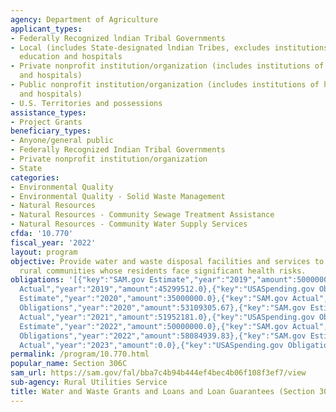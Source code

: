 ```yaml
---
agency: Department of Agriculture
applicant_types:
- Federally Recognized lndian Tribal Governments
- Local (includes State-designated lndian Tribes, excludes institutions of higher
  education and hospitals
- Private nonprofit institution/organization (includes institutions of higher education
  and hospitals)
- Public nonprofit institution/organization (includes institutions of higher education
  and hospitals)
- U.S. Territories and possessions
assistance_types:
- Project Grants
beneficiary_types:
- Anyone/general public
- Federally Recognized Indian Tribal Governments
- Private nonprofit institution/organization
- State
categories:
- Environmental Quality
- Environmental Quality - Solid Waste Management
- Natural Resources
- Natural Resources - Community Sewage Treatment Assistance
- Natural Resources - Community Water Supply Services
cfda: '10.770'
fiscal_year: '2022'
layout: program
objective: Provide water and waste disposal facilities and services to low income
  rural communities whose residents face significant health risks.
obligations: '[{"key":"SAM.gov Estimate","year":"2019","amount":50000000.0},{"key":"SAM.gov
  Actual","year":"2019","amount":45299512.0},{"key":"USASpending.gov Obligations","year":"2019","amount":44117035.9},{"key":"SAM.gov
  Estimate","year":"2020","amount":35000000.0},{"key":"SAM.gov Actual","year":"2020","amount":53159306.0},{"key":"USASpending.gov
  Obligations","year":"2020","amount":53109305.67},{"key":"SAM.gov Estimate","year":"2021","amount":26000000.0},{"key":"SAM.gov
  Actual","year":"2021","amount":51952181.0},{"key":"USASpending.gov Obligations","year":"2021","amount":22952971.0},{"key":"SAM.gov
  Estimate","year":"2022","amount":50000000.0},{"key":"SAM.gov Actual","year":"2022","amount":58084940.0},{"key":"USASpending.gov
  Obligations","year":"2022","amount":58084939.83},{"key":"SAM.gov Estimate","year":"2023","amount":48684843.0},{"key":"SAM.gov
  Actual","year":"2023","amount":0.0},{"key":"USASpending.gov Obligations","year":"2023","amount":15015000.0}]'
permalink: /program/10.770.html
popular_name: Section 306C
sam_url: https://sam.gov/fal/bba7c4b94b444ef4bec4b06f108f3ef7/view
sub-agency: Rural Utilities Service
title: Water and Waste Grants and Loans and Loan Guarantees (Section 306C)
---
```


